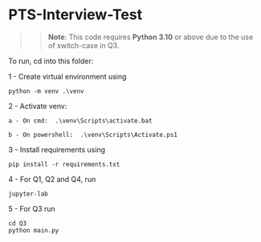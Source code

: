 # PTS-Interview-Test
>> **Note**: This code requires **Python 3.10** or above due to the use of switch-case in Q3.

To run, cd into this folder:

1 - Create virtual environment using

```python -m venv .\venv```

2 - Activate venv:

    a - On cmd:  .\venv\Scripts\activate.bat

    b - On powershell:  .\venv\Scripts\Activate.ps1

3 - Install requirements using

```pip install -r requirements.txt```

4 - For Q1, Q2 and Q4, run

```jupyter-lab```

5 - For Q3 run

```
cd Q3
python main.py
```